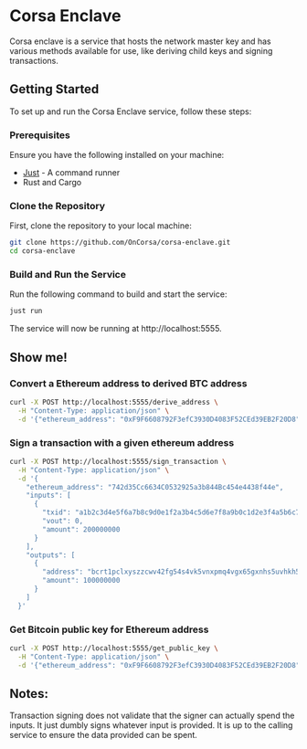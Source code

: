 # Corsa Enclave

Corsa enclave is a service that hosts the network master key and has various methods available for use, like deriving child keys and signing transactions.

## Getting Started

To set up and run the Corsa Enclave service, follow these steps:

### Prerequisites

Ensure you have the following installed on your machine:

- [Just](https://just.systems/) - A command runner
- Rust and Cargo

### Clone the Repository

First, clone the repository to your local machine:

```sh
git clone https://github.com/OnCorsa/corsa-enclave.git
cd corsa-enclave
```

### Build and Run the Service
Run the following command to build and start the service:
```sh
just run
```
The service will now be running at http://localhost:5555.

## Show me!

### Convert a Ethereum address to derived BTC address
```sh
curl -X POST http://localhost:5555/derive_address \
  -H "Content-Type: application/json" \
  -d '{"ethereum_address": "0xF9F6608792F3efC3930D4083F52CEd39EB2F20D8"}'
```

### Sign a transaction with a given ethereum address
```sh
curl -X POST http://localhost:5555/sign_transaction \
  -H "Content-Type: application/json" \
  -d '{
    "ethereum_address": "742d35Cc6634C0532925a3b844Bc454e4438f44e",
    "inputs": [
      {
        "txid": "a1b2c3d4e5f6a7b8c9d0e1f2a3b4c5d6e7f8a9b0c1d2e3f4a5b6c7d8e9f0a1b2",
        "vout": 0,
        "amount": 200000000
      }
    ],
    "outputs": [
      {
        "address": "bcrt1pclxyszzcwv42fg54s4vk5vnxpmq4vgx65gxnhs5uvhkh5eg8t6qsntwfvu",
        "amount": 100000000
      }
    ]
  }'
```

### Get Bitcoin public key for Ethereum address
```sh
curl -X POST http://localhost:5555/get_public_key \
  -H "Content-Type: application/json" \
  -d '{"ethereum_address": "0xF9F6608792F3efC3930D4083F52CEd39EB2F20D8"}'
```

## Notes:
Transaction signing does not validate that the signer can actually spend the inputs. It just dumbly signs whatever input is provided. It is up to the calling service to ensure the data provided can be spent.
